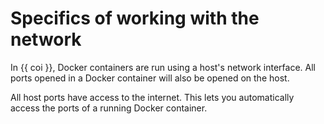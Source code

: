 # Specifics of working with the network

In {{ coi }}, Docker containers are run using a host's network interface. All ports opened in a Docker container will also be opened on the host.

All host ports have access to the internet. This lets you automatically access the ports of a running Docker container.